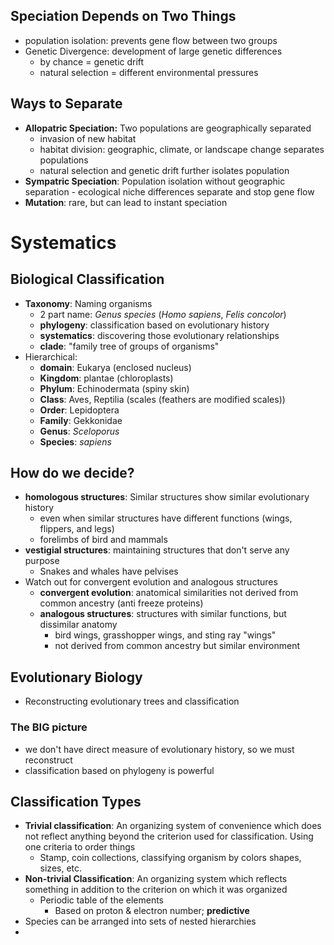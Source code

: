## Speciation Depends on Two Things
- population isolation: prevents gene flow between two groups
- Genetic Divergence: development of large genetic differences
	- by chance = genetic drift
	- natural selection = different environmental pressures 
## Ways to Separate
- **Allopatric Speciation:** Two populations are geographically separated
	- invasion of new habitat
	- habitat division: geographic, climate, or landscape change separates populations 
	- natural selection and genetic drift further isolates population
- **Sympatric Speciation**: Population isolation without geographic separation
		- ecological niche differences separate and stop gene flow
- **Mutation**: rare, but can lead to instant speciation
# Systematics
## Biological Classification
- **Taxonomy**: Naming organisms
	- 2 part name: *Genus species* (*Homo sapiens*, *Felis concolor*)
	- **phylogeny**: classification based on evolutionary history
	- **systematics**: discovering those evolutionary relationships
	- **clade**: "family tree of groups of organisms"
- Hierarchical: 
	- **domain**: Eukarya (enclosed nucleus)
	- **Kingdom**: plantae (chloroplasts)
	- **Phylum**: Echinodermata (spiny skin)
	- **Class**: Aves, Reptilia (scales (feathers are modified scales)) 
	- **Order**: Lepidoptera 
	- **Family**: Gekkonidae
	- **Genus**: *Sceloporus*
	- **Species**: *sapiens*
## How do we decide?
- **homologous structures**: Similar structures show similar evolutionary history
	- even when similar structures have different functions (wings, flippers, and legs)
	- forelimbs of bird and mammals
- **vestigial structures**: maintaining structures that don't serve any purpose
	- Snakes and whales have pelvises
- Watch out for convergent evolution and analogous structures
	- **convergent evolution**: anatomical similarities not derived from common ancestry (anti freeze proteins)
	- **analogous structures**: structures with similar functions, but dissimilar anatomy
		- bird wings, grasshopper wings, and sting ray "wings"
		- not derived from common ancestry but similar environment
## Evolutionary Biology
- Reconstructing evolutionary trees and classification
### The BIG picture
- we don't have direct measure of evolutionary history, so we must reconstruct
- classification based on phylogeny is powerful 
## Classification Types
- **Trivial classification**: An organizing system of convenience which does not reflect anything beyond the criterion used for classification. Using one criteria to order things
	- Stamp, coin collections, classifying organism by colors shapes, sizes, etc. 
- **Non-trivial Classification**: An organizing system which reflects something in addition to the criterion on which it was organized
	- Periodic table of the elements
		- Based on proton & electron number; **predictive**
- Species can be arranged into sets of nested hierarchies 
- 